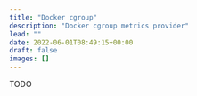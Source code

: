 ```yaml
---
title: "Docker cgroup"
description: "Docker cgroup metrics provider"
lead: ""
date: 2022-06-01T08:49:15+00:00
draft: false
images: []
---
```


TODO
